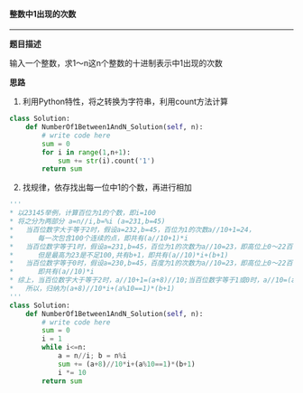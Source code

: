 #### 整数中1出现的次数

---

__题目描述__

输入一个整数，求1～n这n个整数的十进制表示中1出现的次数

__思路__

1. 利用Python特性，将之转换为字符串，利用count方法计算

```python
class Solution:
    def NumberOf1Between1AndN_Solution(self, n):
        # write code here
        sum = 0
        for i in range(1,n+1):
            sum += str(i).count('1')
        return sum   
```

2. 找规律，依存找出每一位中1的个数，再进行相加

```python
'''
* 以23145举例，计算百位为1的个数，即i=100
* 将之分为两部分 a=n//i,b=%i (a=231,b=45)
*   当百位数字大于等于2时，假设a=232,b=45，百位为1的次数a//10+1=24，
*      每一次包含100个连续的点，即共有(a//10+1)*i
*   当百位数字等于1时，假设a=231,b=45，百位为1的次数为a//10=23，即高位上0～22百位都会有1，
*      但是最高为23是不足100,共有b+1，即共有(a//10)*i+(b+1)
*   当百位数字等于0时，假设a=230,b=45，百度为1的次数为a//10=23，即高位上0～22百位都会有1，
*      即共有(a//10)*i
* 综上，当百位数字大于等于2时，a//10+1=(a+8)//10;当百位数字等于1或0时，a//10=(a+8)//10
*   所以，归纳为(a+8)//10*i+(a%10==1)*(b+1)
'''
class Solution:
    def NumberOf1Between1AndN_Solution(self, n):
        # write code here
        sum = 0
        i = 1
        while i<=n:
            a = n//i; b = n%i
            sum += (a+8)//10*i+(a%10==1)*(b+1)
            i *= 10
        return sum
```

